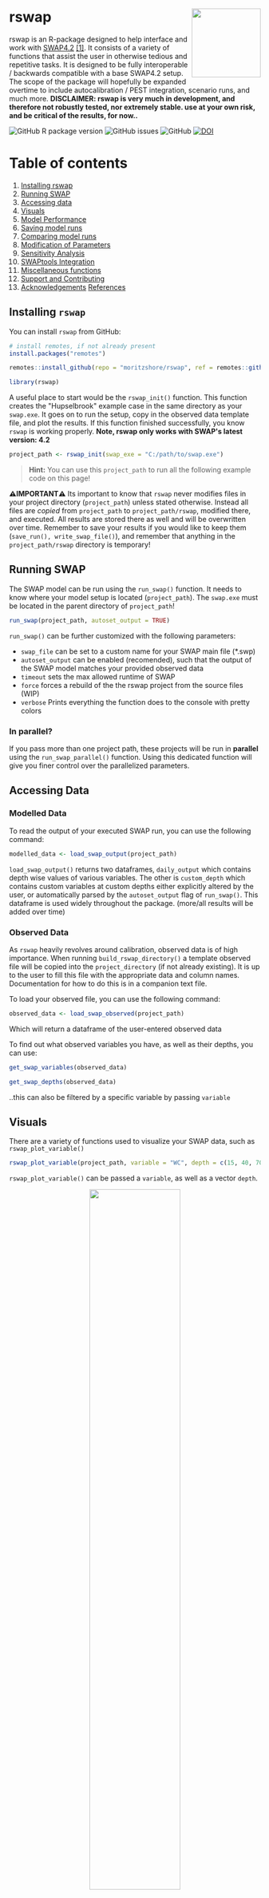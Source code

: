 # rswap <img src="man/figures/logo.png" align="right" height="138" />


rswap is an R-package designed to help interface and work with [SWAP4.2](https://www.swap.alterra.nl/) [[1]](#1). It consists of a variety of functions that assist the user in otherwise tedious and repetitive tasks. It is designed to be fully interoperable / backwards compatible with a base SWAP4.2 setup. The scope of the package will hopefully be expanded overtime to include autocalibration / PEST integration, scenario runs, and much more. **DISCLAIMER: rswap is very much in development, and therefore not robustly tested, nor extremely stable. use at your own risk, and be critical of the results, for now..**

![GitHub R package version](https://img.shields.io/github/r-package/v/moritzshore/rswap) ![GitHub issues](https://img.shields.io/github/issues/moritzshore/rswap) ![GitHub](https://img.shields.io/github/license/moritzshore/rswap) [![DOI](https://zenodo.org/badge/DOI/10.5281/zenodo.7795153.svg)](https://doi.org/10.5281/zenodo.7795153)

# Table of contents

1.  [Installing rswap](#install)
2.  [Running SWAP](#run)
3.  [Accessing data](#data)
4.  [Visuals](#visuals)
5.  [Model Performance](#performance)
6.  [Saving model runs](#saving)
7.  [Comparing model runs](#compare)
8.  [Modification of Parameters](#mod)
9.  [Sensitivity Analysis](#sens)
10. [SWAPtools Integration](#swaptools)
11. [Miscellaneous functions](#misc)
12. [Support and Contributing](#support)
13. [Acknowledgements](#ack) [References](#ref)

## Installing `rswap` <a name="install"></a>

You can install `rswap` from GitHub:

``` r
# install remotes, if not already present
install.packages("remotes")

remotes::install_github(repo = "moritzshore/rswap", ref = remotes::github_release())

library(rswap)
```

A useful place to start would be the `rswap_init()` function. This function creates the "Hupselbrook" example case in the same directory as your `swap.exe`. It goes on to run the setup, copy in the observed data template file, and plot the results. If this function finished successfully, you know `rswap` is working properly. **Note, rswap only works with SWAP's latest version: 4.2**

``` r
project_path <- rswap_init(swap_exe = "C:/path/to/swap.exe")
```

> **Hint:** You can use this `project_path` to run all the following example code on this page!

**⚠️IMPORTANT⚠️** Its important to know that `rswap` never modifies files in your project directory (`project_path`) unless stated otherwise. Instead all files are *copied* from `project_path` to `project_path/rswap`, modified there, and executed. All results are stored there as well and will be overwritten over time. Remember to save your results if you would like to keep them (`save_run(), write_swap_file()`), and remember that anything in the `project_path/rswap` directory is temporary!

## Running SWAP <a name="run"></a>

The SWAP model can be run using the `run_swap()` function. It needs to know
where your model setup is located (`project_path`). The `swap.exe` must be
located in the parent directory of `project_path`!

``` r
run_swap(project_path, autoset_output = TRUE)
```

`run_swap()` can be further customized with the following parameters:

-   `swap_file` can be set to a custom name for your SWAP main file (\*.swp)
-   `autoset_output` can be enabled (recomended), such that the output of the SWAP model matches your provided observed data
-   `timeout` sets the max allowed runtime of SWAP
-   `force` forces a rebuild of the the rswap project from the source files (WIP)
-   `verbose` Prints everything the function does to the console with pretty colors

### In parallel?

If you pass more than one project path, these projects will be run in **parallel** using
the `run_swap_parallel()` function. Using this dedicated function will give you finer control
over the parallelized parameters.

## Accessing Data <a name="data"></a>

### Modelled Data

To read the output of your executed SWAP run, you can use the following command:

``` r
modelled_data <- load_swap_output(project_path)
```

`load_swap_output()` returns two dataframes, `daily_output` which contains depth wise values of
various variables. The other is `custom_depth` which contains custom variables at custom depths
either explicitly altered by the user, or automatically parsed by the `autoset_output` flag of
 `run_swap()`. This dataframe is used widely throughout the package. (more/all results will be
 added over time)

### Observed Data

As `rswap` heavily revolves around calibration, observed data is of high importance. 
When running `build_rswap_directory()` a template observed file will be copied into the
`project_directory` (if not already existing). It is up to the user to fill this file with the
 appropriate data and column names. Documentation for how to do this is in a companion text file.

To load your observed file, you can use the following command:

``` r
observed_data <- load_swap_observed(project_path)
```

Which will return a dataframe of the user-entered observed data

To find out what observed variables you have, as well as their depths, you can use:

``` r
get_swap_variables(observed_data)

get_swap_depths(observed_data)

```

..this can also be filtered by a specific variable by passing `variable`

## Visuals <a name="visuals"></a>

There are a variety of functions used to visualize your SWAP data, such as `rswap_plot_variable()`

``` r
rswap_plot_variable(project_path, variable = "WC", depth = c(15, 40, 70))
```

`rswap_plot_variable()` can be passed a `variable`, as well as a vector `depth`.

<p align="center">

<img src="man/figures/overunder.png" width="60%" height="60%"/>

</p>

For a more detailed look at multiple variables at once, you can use the `rswap_plot_multi()`

``` r
rswap_plot_multi(project_path, vars = c("H", "WC", "DRAINAGE"))
```

This function can be passed up to 3 variables, and will display them interactively on the same plot.
 If observed data is available, it will be displayed as well.

<p align="center">

<img src="man/figures/softcalplot.png" width="60%" height="60%"/>

</p>

## Model Performance <a name="performance"></a>

A few functions focus on assessing model performance by comparing modelling values to user provided 
observed values. This functionality is based on the `get_swap_performance()` function:

``` r
get_swap_performance(project_path, stat = "d", variable = "WC", depth = 15)
```

This function is very flexible and can be passed any number of `variables`, `depths`, and 
performance indicators `stat` (currently supported are select functions from package `hydroGOF`)

## Saving Runs <a name="saving"></a>

While calibrating a model it can be useful to keep track of different model runs with different
 parameterization. `rswap` aids this process with a variety of functions, such as

``` r
save_swap_run(project_path, run_name = "COFRED = 0.35")
```

This function saves your entire model set up in a directory (`project_directory/rswap_saved`). 
Once a model run has been saved, it can be compared to other model runs, with the following 
functions.

## Comparing Runs <a name="compare"></a>

``` r
rswap_plot_compare(project_path, variable = "WC", depth = 15)
```

<p align="center">

<img src="man/figures/compareplot.png" width="60%" height="60%"/>

</p>

Once again, this function is quite flexible, and can be passed any available `variable` or `depth`

You can compare the performance of your various model runs by using the `rswap_plot_performance()` 
function.

``` r
rswap_plot_performance(project_path, stat = "d", var = "WC", depth = c(15,40,70))
```

<p align="center">

<img src="man/figures/stat_plot1.png" width="60%" height="60%"/>

</p>

This plot is equally flexible and can be passed any `variable` and any amount of `depths` for any supported `stat`.

## Modification of Parameters <a name="mod"></a>

Changing of parameters, tables, and vectors of the SWAP main file can be done with `rswap`. The simple way of doing this is by using the `modify_swap_file()` function:

``` r
modify_swap_file(project_path = project_path,
  input_file = "swap.swp", output_file = "swap_mod.swp",
  variable = "ORES", value = "0.43", row = 2)
```

This function has many different behaviors depending on which flags are enabled, and which arguments are passed. For more information, check the **Details** in the help page of the function.

**⚠️ If used incorrectly, this function can overwrite your swap file!** *Check the Details page!*

`rswap` uses a whole set of functions for the reading, altering, and writing of SWAP parameters. While `modify_swap_file()` covers most use-cases, the underlying functions can be of use as well, for more advanced work flows. You can read more about them in their documentation.

#### General parameter functions:

``` r
# removes any non-essential data from the input file:
clean_swap_file(project_path) 
# parses the data to be R-readable:
parse_swap_file(project_path) 
# writes the SWAP main file sourced from ".csv" files stored in the rswap directory
write_swap_file(project_path, outfile = "swap_modified.swp")
```

#### Parameter specific functions:

``` r
param <- load_swap_parameters(project_path)
param <- change_swap_parameter(param, name = "SHAPE", value = "0.75")
write_swap_parameters(project_path, param)
```

#### Table specific functions:

``` r
tables <- load_swap_tables(project_path)
tables <- change_swap_table(tables, variable = "OSAT", row = 1, value = "0.34")
write_swap_tables(project_path, tables)
```

#### Vector specific functions:

``` r
vectors <- load_swap_vectors(project_path)
vectors <- change_swap_vector(vectors, variable = "OUTDAT", index = 1, value = "10-jun-2013")
write_swap_vectors(project_path, vectors)
```

⚠️ You have the choice of passing the value in `character` format as shown above, to assure `FORTRAN` compatible format, or you can use the `set_swap_format()` function, to convert your value to the `FORTRAN` compatible format.

To run SWAP with the modifications you've made to your parameters, you need to make sure you `write_swap_file()` before running `run_swap()` -- **All changes in `/rswap/` are temporary until you write your SWAP file!**

> This functionality is currently only tested for the SWAP main file. Support for the other SWAP input files is coming soon©

## Sensitivity Analysis <a name="sens"></a>

You can perform a quick sensitivity analysis using `rswap` using the function
`check_swap_sensitivity()` for example, like so:

``` r
check_swap_sensitivity(
project_path = "C:/tetves", variable = "OSAT",
values = seq(0.32, 0.48, by = 0.01), row = 1, statistic = "NSE",
obs_variable = "WC", depth = 15, cleanup = TRUE, autoset_output = TRUE,
verbose = TRUE)
```

This "wrapper" function uses the vectorized behavior of `modify_swap_file()`,
`run_swap_parallel()` and `get_swap_performance()` to produce the following 
graph:

<p align="center">

<img src="man/figures/sensitivity.png" width="60%" height="60%"/>

</p>

Also returned is a dataframe of the results. This function can be adjusted for
any parameter or performance statistic. Output analysis of a selected variable
will be implemented in the future.

## SWAPtools integration <a name="swaptools"></a>

The following features are possible when using `rswap` with another SWAP-related R-package: `SWAPtools`

`get_swap_format()` returns the format of the given parameter, whereas `set_swap_format()` forces the value of the given parameter into the FORTRAN-required format. These functions rely on data from package `SWAPtools`. (Over time, `change_swap_par()` will use these automatically to protect you from incorrect formats)

``` r
get_swap_format(parameters = "ALTW")
# [1] "float"

set_swap_format(parameter = "ALTW", value = 5)
# [1] "5.0"
```

More functionality will be implemented over time.

## Miscellaneous functions <a name="misc"></a>

The aforementioned functions rely on more basic general functions which, while are designed for internal use, can possibly also be of assistance to the end user. These are listed below.

``` r
# Load data
ob_dat <- load_swap_observed(project_path)
mod_dat <- load_swap_output(project_path)

# Filters SWAP data (observed or modelled) by variable and depth
mod_filt <- filter_swap_data(data = mod_dat$custom_depth, var = "WC", depth = 15)
ob_filt <-  filter_swap_data(data = mod_dat$custom_depth, var = "WC", depth = 15)

# Filters and Matches dataframe structure of observed and modelled
data <- match_swap_data(project_path, variable = "WC", depth = 15)

# Melts together all saved runs + current into tidy format
melt_swap_runs(project_path, variable = "WC", depth = 15)
```

## Support and Contributing <a name="support"></a>

If you run into any bugs or problems, please open an [issue](https://github.com/moritzshore/rswap/issues). The same goes for if you have any suggestions for improvement. If would you like to contribute to the project, let me know! Very open towards collaborative improvement. Fork/Branch off as you please :)

Any OPTAIN case-studies which use `rswap` are required to bake Moritz Shore a `cake` using a local recipe from the case-study country.

## Acknowledgements <a name="ack"></a>

This package was developed for the [OPTAIN](https://optain.eu) project and has received funding from the European Union's Horizon 2020 research and innovation program under grant agreement No. 862756.

## References <a name="ref"></a>

[1] Van Dam, J. Field-Scale Water Flow and Solute Transport: SWAP Model Concepts, Parameter Estimation, and Case Studies. Ph.D. Thesis, Wageningen University, Wageningen, The Netherlands, 2000. <a name="1"></a>

<p align="center">

<img src="man/figures/support_banner.png" width="70%" height="70%"/>

</p>
